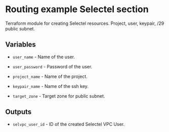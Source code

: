 # Routing example Selectel section

Terraform module for creating Selectel resources.
Project, user, keypair, /29 public subnet.

## Variables

  * `user_name` - Name of the user.

  * `user_password` - Password of the user.

  * `project_name` - Name of the project.

  * `keypair_name` - Name of the ssh key.

  * `target_zone` - Target zone for public subnet.

## Outputs

  * `selvpc_user_id` - ID of the created Selectel VPC User.

